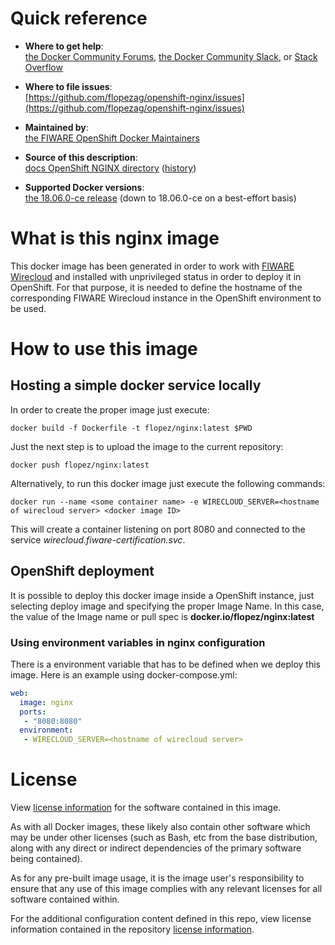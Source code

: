 # Quick reference

-	**Where to get help**:  
	[the Docker Community Forums](https://forums.docker.com/), [the Docker Community Slack](https://blog.docker.com/2016/11/introducing-docker-community-directory-docker-community-slack/), or [Stack Overflow](https://stackoverflow.com/search?q=fiware-wirecloud)

-	**Where to file issues**:  
	[https://github.com/flopezag/openshift-nginx/issues](https://github.com/flopezag/openshift-nginx/issues)

-	**Maintained by**:  
	[the FIWARE OpenShift Docker Maintainers](https://github.com/flopezag/openshift-nginx)

-	**Source of this description**:  
	[docs OpenShift NGINX directory](https://github.com/flopezag/openshift-nginx/blob/master/doc) ([history](https://github.com/flopezag/openshift-nginx/commits/master/doc))

-	**Supported Docker versions**:  
	[the 18.06.0-ce release](https://github.com/docker/docker-ce/releases/tag/v18.06.0-ce) 
	(down to 18.06.0-ce on a best-effort basis)

# What is this nginx image

This docker image has been generated in order to work with [FIWARE Wirecloud](https://hub.docker.com/r/fiware/wirecloud/) 
and installed with unprivileged status in order to deploy it in OpenShift. For that 
purpose, it is needed to define the hostname of the corresponding FIWARE Wirecloud 
instance in the OpenShift environment to be used. 

# How to use this image

## Hosting a simple docker service locally

In order to create the proper image just execute:

```console
docker build -f Dockerfile -t flopez/nginx:latest $PWD
```

Just the next step is to upload the image to the current repository:

```console
docker push flopez/nginx:latest
```

Alternatively, to run this docker image just execute the following commands:

```console
docker run --name <some container name> -e WIRECLOUD_SERVER=<hostname of wirecloud server> <docker image ID>
```

This will create a container listening on port 8080 and connected to the service
*wirecloud.fiware-certification.svc*.

## OpenShift deployment

It is possible to deploy this docker image inside a OpenShift instance, just 
selecting deploy image and specifying the proper Image Name. In this case,
the value of the Image name or pull spec is **docker.io/flopez/nginx:latest**


### Using environment variables in nginx configuration

There is a environment variable that has to be defined when we deploy this 
image. Here is an example using docker-compose.yml:

```yaml
web:
  image: nginx
  ports:
   - "8080:8080"
  environment:
   - WIRECLOUD_SERVER=<hostname of wirecloud server>
```

# License

View [license information](http://nginx.org/LICENSE) for the software contained in this image.

As with all Docker images, these likely also contain other software which may be under 
other licenses (such as Bash, etc from the base distribution, along with any direct or 
indirect dependencies of the primary software being contained).

As for any pre-built image usage, it is the image user's responsibility to ensure that 
any use of this image complies with any relevant licenses for all software contained 
within.

For the additional configuration content defined in this repo, view license information contained in the
repository [license information](https://github.com/flopezag/openshift-nginx/blob/master/LICENSE).